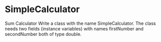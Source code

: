 # SimpleCalculator
Sum Calculator Write a class with the name SimpleCalculator. The class needs two fields (instance variables) with names firstNumber and secondNumber both of type double. 
